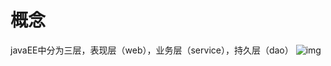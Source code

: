 # 概念
javaEE中分为三层，表现层（web），业务层（service），持久层（dao）
![img](https://img2023.cnblogs.com/blog/2342106/202304/2342106-20230420170313490-74910744.png)